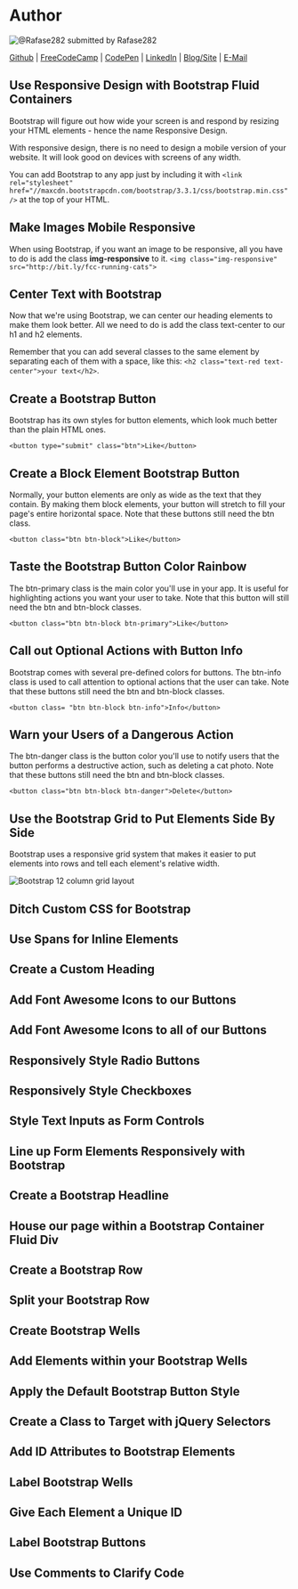 # Author
![@Rafase282](https://avatars0.githubusercontent.com/Rafase282?&s=128) submitted by Rafase282

[Github](https://github.com/Rafase282) | [FreeCodeCamp](http://www.freecodecamp.com/rafase282) | [CodePen](http://codepen.io/Rafase282/) | [LinkedIn](https://www.linkedin.com/in/rafase282) | [Blog/Site](https://rafase282.wordpress.com/) | [E-Mail](mailto:rafase282@gmail.com)

## Use Responsive Design with Bootstrap Fluid Containers
Bootstrap will figure out how wide your screen is and respond by resizing your HTML elements - hence the name Responsive Design.

With responsive design, there is no need to design a mobile version of your website. It will look good on devices with screens of any width.

You can add Bootstrap to any app just by including it with `<link rel="stylesheet" href="//maxcdn.bootstrapcdn.com/bootstrap/3.3.1/css/bootstrap.min.css"/>` at the top of your HTML.

## Make Images Mobile Responsive
When using Bootstrap, if you want an image to be responsive, all you have to do is add the class **img-responsive** to it. `<img class="img-responsive" src="http://bit.ly/fcc-running-cats">`

## Center Text with Bootstrap
Now that we're using Bootstrap, we can center our heading elements to make them look better. All we need to do is add the class text-center to our h1 and h2 elements.

Remember that you can add several classes to the same element by separating each of them with a space, like this: `<h2 class="text-red text-center">your text</h2>`.

## Create a Bootstrap Button
Bootstrap has its own styles for button elements, which look much better than the plain HTML ones.

`<button type="submit" class="btn">Like</button>`

## Create a Block Element Bootstrap Button
Normally, your button elements are only as wide as the text that they contain. By making them block elements, your button will stretch to fill your page's entire horizontal space. Note that these buttons still need the btn class.

`<button class="btn btn-block">Like</button>`

## Taste the Bootstrap Button Color Rainbow
The btn-primary class is the main color you'll use in your app. It is useful for highlighting actions you want your user to take. Note that this button will still need the btn and btn-block classes.

`<button class="btn btn-block btn-primary">Like</button>`

## Call out Optional Actions with Button Info
Bootstrap comes with several pre-defined colors for buttons. The btn-info class is used to call attention to optional actions that the user can take. Note that these buttons still need the btn and btn-block classes.

`<button class= "btn btn-block btn-info">Info</button>`

## Warn your Users of a Dangerous Action
The btn-danger class is the button color you'll use to notify users that the button performs a destructive action, such as deleting a cat photo. Note that these buttons still need the btn and btn-block classes.

`<button class="btn btn-block btn-danger">Delete</button>`

## Use the Bootstrap Grid to Put Elements Side By Side
Bootstrap uses a responsive grid system that makes it easier to put elements into rows and tell each element's relative width.

![Bootstrap 12 column grid layout](https://www.evernote.com/shard/s116/sh/f0944d97-08b8-4615-8273-a327bf41fb05/de1a3acbceef89ae/deep/0/)

## Ditch Custom CSS for Bootstrap
## Use Spans for Inline Elements
## Create a Custom Heading
## Add Font Awesome Icons to our Buttons
## Add Font Awesome Icons to all of our Buttons
## Responsively Style Radio Buttons
## Responsively Style Checkboxes
## Style Text Inputs as Form Controls
## Line up Form Elements Responsively with Bootstrap
## Create a Bootstrap Headline
## House our page within a Bootstrap Container Fluid Div
## Create a Bootstrap Row
## Split your Bootstrap Row
## Create Bootstrap Wells
## Add Elements within your Bootstrap Wells
## Apply the Default Bootstrap Button Style
## Create a Class to Target with jQuery Selectors
## Add ID Attributes to Bootstrap Elements
## Label Bootstrap Wells
## Give Each Element a Unique ID
## Label Bootstrap Buttons
## Use Comments to Clarify Code
